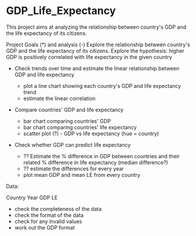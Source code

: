 # GDP_Life_Expectancy
This project aims at analyzing the relationship between country's GDP and the life expectancy of its citizens.

Project Goals (*) and analysis (-)
Explore the relationship between country's GDP and the life expectancy of its citizens. Explore the hypothesis: higher GDP is positively correlated with life expectancy in the given country

* Check trends over time and estimate the linear relationship between GDP and life expectancy
	- plot a line chart showing each country's GDP and life expectancy trend
	- estimate the linear correlation
	
* Compare countries' GDP and life expectancy
	- bar chart comparing countries' GDP
	- bar chart comparing countries' life expectancy
	- scatter plot (?) - GDP vs life expectancy (hue = country)
	
	
* Check whether GDP can predict life expectancy
	- ?? Estimate the % difference in GDP between countries and their related % difference in life expectancy (median difference?)
	- ?? estimate the differences for every year
	- plot mean GDP and mean LE from every country

Data:

Country
Year
GDP
LE

* check the completeness of the data
* check the format of the data
* check for any invalid values
* work out the GDP format